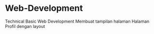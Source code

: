 # Web-Development
Technical Basic Web Development
Membuat tampilan halaman Halaman Profil dengan layout
